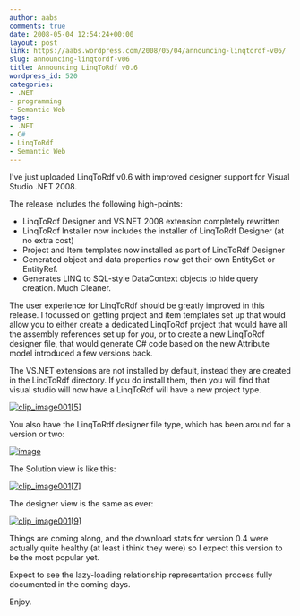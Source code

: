 ```yaml
---
author: aabs
comments: true
date: 2008-05-04 12:54:24+00:00
layout: post
link: https://aabs.wordpress.com/2008/05/04/announcing-linqtordf-v06/
slug: announcing-linqtordf-v06
title: Announcing LinqToRdf v0.6
wordpress_id: 520
categories:
- .NET
- programming
- Semantic Web
tags:
- .NET
- C#
- LinqToRdf
- Semantic Web
---
```


I've just uploaded LinqToRdf v0.6 with improved designer support for Visual Studio .NET 2008.

The release includes the following high-points:

  * LinqToRdf Designer and VS.NET 2008 extension completely rewritten  
  * LinqToRdf Installer now includes the installer of LinqToRdf Designer (at no extra cost)  
  * Project and Item templates now installed as part of LinqToRdf Designer  
  * Generated object and data properties now get their own EntitySet or EntityRef.  
  * Generates LINQ to SQL-style DataContext objects to hide query creation. Much Cleaner. 

The user experience for LinqToRdf should be greatly improved in this release. I focussed on getting project and item templates set up that would allow you to either create a dedicated LinqToRdf project that would have all the assembly references set up for you, or to create a new LinqToRdf designer file, that would generate C# code based on the new Attribute model introduced a few versions back.

The VS.NET extensions are not installed by default, instead they are created in the LinqToRdf directory. If you do install them, then you will find that visual studio will now have a LinqToRdf will have a new project type.

[![clip_image001[5]](http://aabs.files.wordpress.com/2008/05/clip-image0015-thumb.png)](http://aabs.files.wordpress.com/2008/05/clip-image0015.png)

You also have the LinqToRdf designer file type, which has been around for a version or two: 

[![image](http://aabs.files.wordpress.com/2008/05/image-thumb.png)](http://aabs.files.wordpress.com/2008/05/image.png)  

The Solution view is like this: 

[![clip_image001[7]](http://aabs.files.wordpress.com/2008/05/clip-image0017-thumb.png)](http://aabs.files.wordpress.com/2008/05/clip-image0017.png)

The designer view is the same as ever: 

[![clip_image001[9]](http://aabs.files.wordpress.com/2008/05/clip-image0019-thumb.png)](http://aabs.files.wordpress.com/2008/05/clip-image0019.png)

Things are coming along, and the download stats for version 0.4 were actually quite healthy (at least i think they were) so I expect this version to be the most popular yet. 

Expect to see the lazy-loading relationship representation process fully documented in the coming days.

Enjoy.
